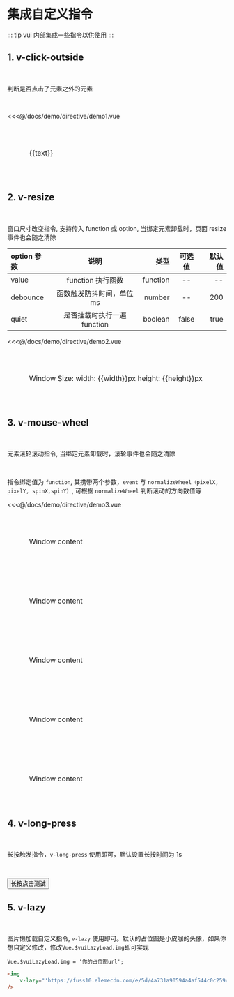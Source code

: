 # 集成自定义指令

::: tip
vui 内部集成一些指令以供使用
:::

## 1. v-click-outside

<br>

判断是否点击了元素之外的元素

<br>

<demo>
<div slot="code">

<<<@/docs/demo/directive/demo1.vue

</div>
<div slot="comp">
  <Alert v-click-outside="clickOutside">
<p  @click="clickInner" class="click-outside-paragraph">{{text}} </p>
</Alert>
</div>
</demo>

## 2. v-resize

<br>

窗口尺寸改变指令, 支持传入 function 或 option, 当绑定元素卸载时，页面 resize 事件也会随之清除

| option 参数 |            说明             |     类型 | 可选值 | 默认值 |
| :---------- | :-------------------------: | -------: | :----: | -----: |
| value       |      function 执行函数      | function |   --   |     -- |
| debounce    |  函数触发防抖时间，单位 ms  |   number |   --   |    200 |
| quiet       | 是否挂载时执行一遍 function |  boolean | false  |   true |

<demo>
<div slot="code">

<<<@/docs/demo/directive/demo2.vue

</div>
<div slot="comp">
<Alert v-resize="resizeObj">
<p  class="click-outside-paragraph">Window Size: width: {{width}}px height: {{height}}px </p>
</Alert>

</div>
</demo>

## 3. v-mouse-wheel

<br>

元素滚轮滚动指令, 当绑定元素卸载时，滚轮事件也会随之清除

<br>

指令绑定值为 `function`, 其携带两个参数，`event` 与 `normalizeWheel（pixelX, pixelY, spinX,spinY）`, 可根据 `normalizeWheel` 判断滚动的方向数值等

<demo>

<div slot="code">

<<<@/docs/demo/directive/demo3.vue

</div>
<div slot="comp">
<Alert v-mouse-wheel="mouseWheelFunc" style="height: 200px; overflow: auto">
<p  class="click-outside-paragraph">Window content</p>
<p  class="click-outside-paragraph">Window content</p>
<p  class="click-outside-paragraph">Window content</p>
<p  class="click-outside-paragraph">Window content</p>
<p  class="click-outside-paragraph">Window content</p>
</Alert>

</div>
</demo>

## 4. v-long-press

<br>

长按触发指令，`v-long-press` 使用即可，默认设置长按时间为 1s

<br>

<Button v-long-press="longPress" type="primary">长按点击测试</Button>

## 5. v-lazy

<br>

图片懒加载自定义指令, `v-lazy` 使用即可。默认的占位图是小皮咖的头像，如果你想自定义修改，修改`Vue.$vuiLazyLoad.img`即可实现

```
Vue.$vuiLazyLoad.img = '你的占位图url';
```

```html
<img
    v-lazy="'https://fuss10.elemecdn.com/e/5d/4a731a90594a4af544c0c25941171jpeg.jpeg'"
/>
```

<br>
<img v-lazy="'https://fuss10.elemecdn.com/e/5d/4a731a90594a4af544c0c25941171jpeg.jpeg'" />

<img v-lazy="'https://fuss10.elemecdn.com/a/3f/3302e58f9a181d2509f3dc0fa68b0jpeg.jpeg'" />

<img v-lazy="'https://fuss10.elemecdn.com/1/34/19aa98b1fcb2781c4fba33d850549jpeg.jpeg'" />

<img v-lazy="'https://fuss10.elemecdn.com/e/5d/4a731a90594a4af544c0c25941171jpeg.jpeg'" />

<script>
export default {
    data() {
        return {
            text: '测试是否点击了外部',
            width: 0,
            height: 0,
            resizeObj: {
                value: this.resizeFunc,
                debounce: 500,
                quiet: true
            }
        }
    },
    methods: {
        mouseWheelFunc(event, normalizeWheel) {
            console.log(normalizeWheel)
            console.log(event)
        },
        resizeFunc() {
            this.width = window.innerWidth;
            this.height = window.innerHeight;
        },
        clickOutside() {
            this.text = '你点击了外部'
        },
        clickInner() {
            this.text = '你点击了内部'
        },
        longPress() {
            this.$Message.success('长按点击成功')
        }
    }
}
</script>

<style scoped>
.click-outside-paragraph {
    padding: 50px;
    font-size: 16px;
    cursor: pointer
}
.mouseWheel {
    width: 800px;
    height: 200px
}
</style>

<BackTop />
